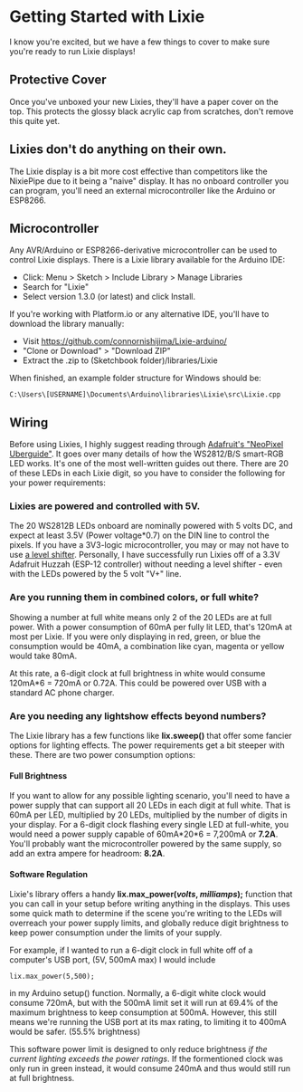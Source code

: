# Getting Started with Lixie

I know you're excited, but we have a few things to cover to make sure you're ready to run Lixie displays!

## Protective Cover

Once you've unboxed your new Lixies, they'll have a paper cover on the top. This protects the glossy black acrylic cap from scratches, don't remove this quite yet.

## Lixies don't do anything on their own.

The Lixie display is a bit more cost effective than competitors like the NixiePipe due to it being a "naive" display. It has no onboard controller you can program, you'll need an external microcontroller like the Arduino or ESP8266.

## Microcontroller

Any AVR/Arduino or ESP8266-derivative microcontroller can be used to control Lixie displays. There is a Lixie library available for the Arduino IDE:

- Click: Menu  >  Sketch  >  Include Library  >  Manage Libraries
- Search for "Lixie"
- Select version 1.3.0 (or latest) and click Install.

If you're working with Platform.io or any alternative IDE, you'll have to download the library manually:

- Visit https://github.com/connornishijima/Lixie-arduino/
- "Clone or Download"  >  "Download ZIP"
- Extract the .zip to (Sketchbook folder)/libraries/Lixie

When finished, an example folder structure for Windows should be:

    C:\Users\[USERNAME]\Documents\Arduino\libraries\Lixie\src\Lixie.cpp

## Wiring

Before using Lixies, I highly suggest reading through [Adafruit's "NeoPixel Uberguide"](https://learn.adafruit.com/adafruit-neopixel-uberguide/overview). It goes over many details of how the WS2812/B/S smart-RGB LED works. It's one of the most well-written guides out there. There are 20 of these LEDs in each Lixie digit, so you have to consider the following for your power requirements:

### Lixies are powered and controlled with 5V.

The 20 WS2812B LEDs onboard are nominally powered with 5 volts DC, and expect at least 3.5V (Power voltage\*0.7) on the DIN line to control the pixels. If you have a 3V3-logic microcontroller, you may or may not have to use [a level shifter](https://www.adafruit.com/product/1787). Personally, I have successfully run Lixies off of a 3.3V Adafruit Huzzah (ESP-12 controller) without needing a level shifter - even with the LEDs powered by the 5 volt "V+" line.

### Are you running them in combined colors, or full white?

Showing a number at full white means only 2 of the 20 LEDs are at full power. With a power consumption of 60mA per fully lit LED, that's 120mA at most per Lixie. If you were only displaying in red, green, or blue the consumption would be 40mA, a combination like cyan, magenta or yellow would take 80mA.

At this rate, a 6-digit clock at full brightness in white would consume 120mA\*6 = 720mA or 0.72A. This could be powered over USB with a standard AC phone charger.

### Are you needing any lightshow effects beyond numbers?

The Lixie library has a few functions like **lix.sweep()** that offer some fancier options for lighting effects. The power requirements get a bit steeper with these. There are two power consumption options:

#### Full Brightness

If you want to allow for any possible lighting scenario, you'll need to have a power supply that can support all 20 LEDs in each digit at full white. That is 60mA per LED, multiplied by 20 LEDs, multiplied by the number of digits in your display. For a 6-digit clock flashing every single LED at full-white, you would need a power supply capable of 60mA\*20\*6 = 7,200mA or **7.2A**. You'll probably want the microcontroller powered by the same supply, so add an extra ampere for headroom: **8.2A**.

#### Software Regulation

Lixie's library offers a handy **lix.max_power(*volts*, *milliamps*);** function that you can call in your setup before writing anything in the displays. This uses some quick math to determine if the scene you're writing to the LEDs will overreach your power supply limits, and globally reduce digit brightness to keep power consumption under the limits of your supply.

For example, if I wanted to run a 6-digit clock in full white off of a computer's USB port, (5V, 500mA max) I would include

    lix.max_power(5,500);
    
in my Arduino setup() function. Normally, a 6-digit white clock would consume 720mA, but with the 500mA limit set it will run at 69.4% of the maximum brightness to keep consumption at 500mA. However, this still means we're running the USB port at its max rating, to limiting it to 400mA would be safer. (55.5% brightness)

This software power limit is designed to only reduce brightness *if the current lighting exceeds the power ratings*. If the formentioned clock was only run in green instead, it would consume 240mA and thus would still run at full brightness.
